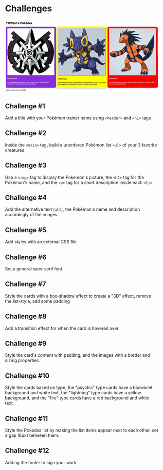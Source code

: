 # Challenges

![Desktop design](/designs/desktop-design.jpeg)

## Challenge #1
Add a title with your Pokémon trainer name using `<header>` and `<h1>` tags

## Challenge #2
Inside the `<main>` tag, build a unordered Pokémon list `<ul>` of your 3 favorite creatures

## Challenge #3 
Use a `<img>` tag to display the Pokémon's picture, the `<h2>` tag for the Pokémon's name, and the `<p>` tag for a short description inside each `<li>`.

## Challenge #4
Add the alternative text (`alt`), the Pokémon's name and description accordingly of the images.

## Challenge #5
Add styles with an external CSS file

## Challenge #6
Set a general sans-serif font

## Challenge #7
Style the cards with a box-shadow effect to create a "3D" effect, remove the list-style, add some padding

## Challenge #8
Add a transition effect for when the card is hovered over.

## Challenge #9
Style the card's content with padding, and the images with a border and sizing properties.

## Challenge #10
Style the cards based on type; the "psychic" type cards have a blueviolet background and white text, the "lightning" type cards have a yellow background, and the "fire" type cards have a red background and white text.

## Challenge #11
Style the Pokédex list by making the list items appear next to each other, set a gap (8px) between them.

## Challenge #12
Adding the footer to sign your work